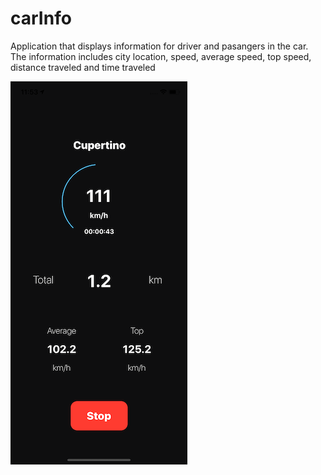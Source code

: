 # carInfo
Application that displays information for driver and pasangers in the car. The information includes city location, speed, average speed, top speed, distance traveled and time traveled

![alt text](https://github.com/Jakeodonnell/carInfo/blob/master/appimg.png)
